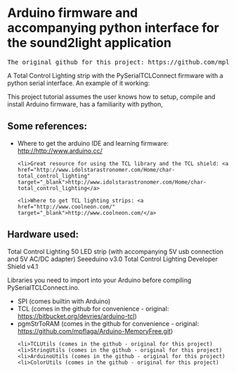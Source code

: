 # Arduino firmware and accompanying python interface for the sound2light application

<pre>The original github for this project: https://github.com/mplanck/sound2light</pre>

A Total Control Lighting strip with the PySerialTCLConnect firmware with a
python serial interface.  An example of it working:


This project tutorial assumes the user knows how to setup, compile and install
Arduino firmware, has a familiarity with python, 

## Some references:

<ul>
    <li>Where to get the arduino IDE and learning firmware: <a href="http://http://www.arduino.cc/" target="_blank">http://http://www.arduino.cc/</a>

    <li>Great resource for using the TCL library and the TCL shield: <a href="http://www.idolstarastronomer.com/Home/char-total_control_lighting" target="_blank">http://www.idolstarastronomer.com/Home/char-total_control_lighting</a>

    <li>Where to get TCL lighting strips: <a href="http://www.coolneon.com/" target="_blank">http://www.coolneon.com/</a>
</ul>

## Hardware used:

Total Control Lighting 50 LED strip (with accompanying 5V usb connection and 5V AC/DC adapter)
Seeeduino v3.0
Total Control Lighting Developer Shield v4.1

Libraries you need to import into your Arduino before compiling PySerialTCLConnect.ino.

<ul>
    <li>SPI (comes builtin with Arduino)
    <li>TCL (comes in the github for convenience - original: <a href="https://bitbucket.org/devries/arduino-tcl">https://bitbucket.org/devries/arduino-tcl</a>)
    <li>pgmStrToRAM (comes in the github for convenience - original: <a href="https://github.com/mpflaga/Arduino-MemoryFree.git">https://github.com/mpflaga/Arduino-MemoryFree.git</a>)

    <li>TCLUtils (comes in the github - original for this project)
    <li>StringUtils (comes in the github - original for this project)
    <li>ArduinoUtils (comes in the github - original for this project)
    <li>ColorUtils (comes in the github - original for this project)
</ul>